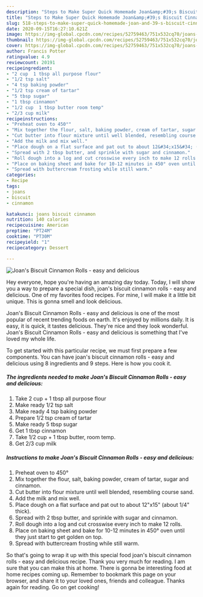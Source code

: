 ```yaml
---
description: "Steps to Make Super Quick Homemade Joan&amp;#39;s Biscuit Cinnamon Rolls - easy and delicious"
title: "Steps to Make Super Quick Homemade Joan&amp;#39;s Biscuit Cinnamon Rolls - easy and delicious"
slug: 518-steps-to-make-super-quick-homemade-joan-and-39-s-biscuit-cinnamon-rolls-easy-and-delicious
date: 2020-09-15T16:27:10.621Z
image: https://img-global.cpcdn.com/recipes/52759463/751x532cq70/joans-biscuit-cinnamon-rolls-easy-and-delicious-recipe-main-photo.jpg
thumbnail: https://img-global.cpcdn.com/recipes/52759463/751x532cq70/joans-biscuit-cinnamon-rolls-easy-and-delicious-recipe-main-photo.jpg
cover: https://img-global.cpcdn.com/recipes/52759463/751x532cq70/joans-biscuit-cinnamon-rolls-easy-and-delicious-recipe-main-photo.jpg
author: Francis Potter
ratingvalue: 4.9
reviewcount: 20191
recipeingredient:
- "2 cup  1 tbsp all purpose flour"
- "1/2 tsp salt"
- "4 tsp baking powder"
- "1/2 tsp cream of tartar"
- "5 tbsp sugar"
- "1 tbsp cinnamon"
- "1/2 cup  1 tbsp butter room temp"
- "2/3 cup milk"
recipeinstructions:
- "Preheat oven to 450°"
- "Mix together the flour, salt, baking powder, cream of tartar, sugar and cinnamon."
- "Cut butter into flour mixture until well blended, resembling course sand."
- "Add the milk and mix well."
- "Place dough on a flat surface and pat out to about 12&#34;x15&#34; (about 1/4&#34; thick)."
- "Spread with 2 tbsp butter, and sprinkle with sugar and cinnamon."
- "Roll dough into a log and cut crosswise every inch to make 12 rolls."
- "Place on baking sheet and bake for 10-12 minutes in 450° oven until they just start to get golden on top."
- "Spread with buttercream frosting while still warm."
categories:
- Recipe
tags:
- joans
- biscuit
- cinnamon

katakunci: joans biscuit cinnamon 
nutrition: 140 calories
recipecuisine: American
preptime: "PT24M"
cooktime: "PT30M"
recipeyield: "1"
recipecategory: Dessert

---
```



![Joan&#39;s Biscuit Cinnamon Rolls - easy and delicious](https://img-global.cpcdn.com/recipes/52759463/751x532cq70/joans-biscuit-cinnamon-rolls-easy-and-delicious-recipe-main-photo.jpg)

Hey everyone, hope you're having an amazing day today. Today, I will show you a way to prepare a special dish, joan&#39;s biscuit cinnamon rolls - easy and delicious. One of my favorites food recipes. For mine, I will make it a little bit unique. This is gonna smell and look delicious.



Joan&#39;s Biscuit Cinnamon Rolls - easy and delicious is one of the most popular of recent trending foods on earth. It's enjoyed by millions daily. It is easy, it is quick, it tastes delicious. They're nice and they look wonderful. Joan&#39;s Biscuit Cinnamon Rolls - easy and delicious is something that I've loved my whole life.


To get started with this particular recipe, we must first prepare a few components. You can have joan&#39;s biscuit cinnamon rolls - easy and delicious using 8 ingredients and 9 steps. Here is how you cook it.

<!--inarticleads1-->

##### The ingredients needed to make Joan&#39;s Biscuit Cinnamon Rolls - easy and delicious:

1. Take 2 cup + 1 tbsp all purpose flour
1. Make ready 1/2 tsp salt
1. Make ready 4 tsp baking powder
1. Prepare 1/2 tsp cream of tartar
1. Make ready 5 tbsp sugar
1. Get 1 tbsp cinnamon
1. Take 1/2 cup + 1 tbsp butter, room temp.
1. Get 2/3 cup milk




<!--inarticleads2-->

##### Instructions to make Joan&#39;s Biscuit Cinnamon Rolls - easy and delicious:

1. Preheat oven to 450°
1. Mix together the flour, salt, baking powder, cream of tartar, sugar and cinnamon.
1. Cut butter into flour mixture until well blended, resembling course sand.
1. Add the milk and mix well.
1. Place dough on a flat surface and pat out to about 12&#34;x15&#34; (about 1/4&#34; thick).
1. Spread with 2 tbsp butter, and sprinkle with sugar and cinnamon.
1. Roll dough into a log and cut crosswise every inch to make 12 rolls.
1. Place on baking sheet and bake for 10-12 minutes in 450° oven until they just start to get golden on top.
1. Spread with buttercream frosting while still warm.




So that's going to wrap it up with this special food joan&#39;s biscuit cinnamon rolls - easy and delicious recipe. Thank you very much for reading. I am sure that you can make this at home. There is gonna be interesting food at home recipes coming up. Remember to bookmark this page on your browser, and share it to your loved ones, friends and colleague. Thanks again for reading. Go on get cooking!
